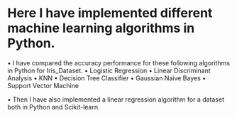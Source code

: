 # Here I have implemented different machine learning algorithms in Python.

• I have compared the accuracy performance for these following algorithms in Python for Iris_Dataset.
    •	Logistic Regression
    •	Linear Discriminant Analysis
    •	KNN
    •	Decision Tree Classifier
    •	Gaussian Naive Bayes
    •	Support Vector Machine
   
• Then I have also implemented a linear regression algorithm for a dataset both in Python and Scikit-learn.
    
